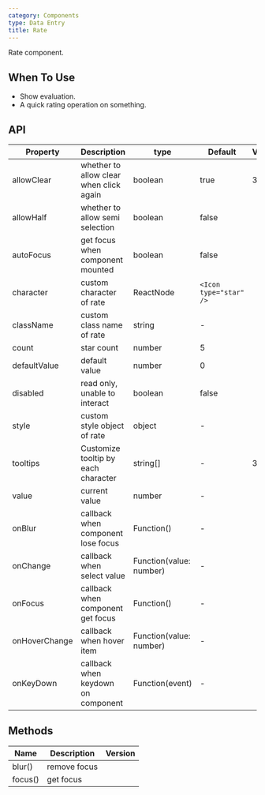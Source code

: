 ```yaml
---
category: Components
type: Data Entry
title: Rate
---
```


Rate component.

## When To Use

- Show evaluation.
- A quick rating operation on something.

## API

| Property | Description | type | Default | Version |
| --- | --- | --- | --- | --- |
| allowClear | whether to allow clear when click again | boolean | true | 3.1.0 |
| allowHalf | whether to allow semi selection | boolean | false |  |
| autoFocus | get focus when component mounted | boolean | false |  |
| character | custom character of rate | ReactNode | `<Icon type="star" />` |  |
| className | custom class name of rate | string | - |  |
| count | star count | number | 5 |  |
| defaultValue | default value | number | 0 |  |
| disabled | read only, unable to interact | boolean | false |  |
| style | custom style object of rate | object | - |  |
| tooltips | Customize tooltip by each character | string\[] | - | 3.12.0 |
| value | current value | number | - |  |
| onBlur | callback when component lose focus | Function() | - |  |
| onChange | callback when select value | Function(value: number) | - |  |
| onFocus | callback when component get focus | Function() | - |  |
| onHoverChange | callback when hover item | Function(value: number) | - |  |
| onKeyDown | callback when keydown on component | Function(event) | - |  |

## Methods

| Name    | Description  | Version |
| ------- | ------------ | ------- |
| blur()  | remove focus |         |
| focus() | get focus    |         |
 